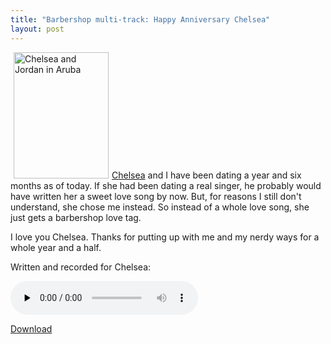 ```yaml
---
title: "Barbershop multi-track: Happy Anniversary Chelsea"
layout: post
---
```


<a href="http://jordaneldredge.com/uploads/2008/05/n695475033_824973_3928.jpg"><img class="alignright size-medium wp-image-92" style="margin-left: 5px; margin-right: 5px;" title="Chelsea-Jordan" src="http://jordaneldredge.com/uploads/2008/05/n695475033_824973_3928-225x300.jpg" alt="Chelsea and Jordan in Aruba" width="152" height="202" /></a><a href="http://www.chelseahollow.com">Chelsea</a> and I have been dating a year and six months as of today. If she had been dating a real singer, he probably would have written her a sweet love song by now. But, for reasons I still don't understand, she chose me instead. So instead of a whole love song, she just gets a barbershop love tag.

I love you Chelsea. Thanks for putting up with me and my nerdy ways for a whole year and a half.

Written and recorded for Chelsea:

<audio id="wp_mep_46" src="http://jordaneldredge.com/uploads/2008/05/i-love-you-the-stars-tonight.mp3" type="audio/mp3"    controls="controls" preload="none"  ></audio>

<a href="http://jordaneldredge.com/uploads/2008/05/i-love-you-the-stars-tonight.mp3">Download</a>
